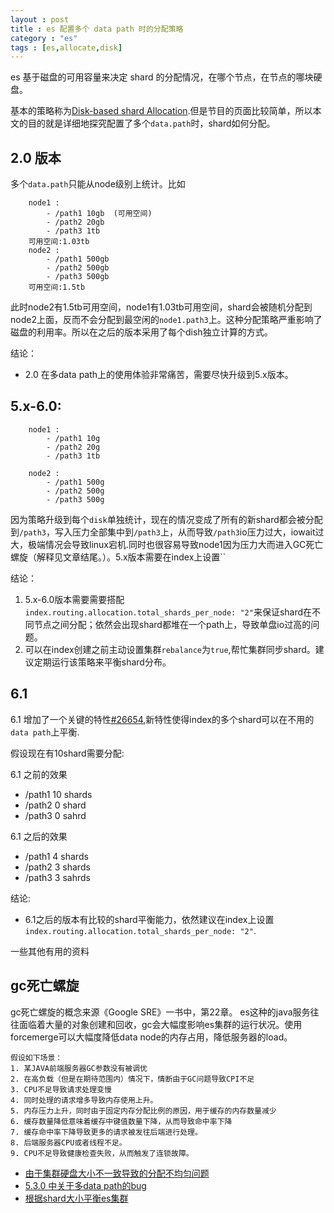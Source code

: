 ```yaml
---
layout : post
title : es 配置多个 data path 时的分配策略
category : "es"
tags : [es,allocate,disk]
---
```


es 基于磁盘的可用容量来决定 shard 的分配情况，在哪个节点，在节点的哪块硬盘。

基本的策略称为[Disk-based shard Allocation](https://www.elastic.co/guide/en/elasticsearch/reference/current/disk-allocator.html).但是节目的页面比较简单，所以本文的目的就是详细地探究配置了多个`data.path`时，shard如何分配。


## 2.0 版本

多个`data.path`只能从node级别上统计。比如

```
    node1 :
        - /path1 10gb  (可用空间)
        - /path2 20gb
        - /path3 1tb
    可用空间:1.03tb
    node2 :
        - /path1 500gb
        - /path2 500gb
        - /path3 500gb
    可用空间:1.5tb
```

此时node2有1.5tb可用空间，node1有1.03tb可用空间，shard会被随机分配到node2上面，反而不会分配到最空闲的`node1.path3`上。这种分配策略严重影响了磁盘的利用率。所以在之后的版本采用了每个dish独立计算的方式。

结论：
+ 2.0 在多data path上的使用体验非常痛苦，需要尽快升级到5.x版本。

## 5.x-6.0:


```
    node1 :
        - /path1 10g  
        - /path2 20g
        - /path3 1tb
    
    node2 :
        - /path1 500g
        - /path2 500g
        - /path3 500g
```

因为策略升级到每个`disk`单独统计，现在的情况变成了所有的新shard都会被分配到`/path3`，写入压力全部集中到`/path3`上，从而导致`/path3`io压力过大，iowait过大，极端情况会导致linux宕机.同时也很容易导致node1因为压力大而进入GC死亡螺旋（解释见文章结尾。）。5.x版本需要在index上设置``

结论：
1. 5.x-6.0版本需要需要搭配`index.routing.allocation.total_shards_per_node: "2"`来保证shard在不同节点之间分配；依然会出现shard都堆在一个path上，导致单盘io过高的问题。
2. 可以在index创建之前主动设置集群`rebalance`为`true`,帮忙集群同步shard。建议定期运行该策略来平衡shard分布。

## 6.1

6.1 增加了一个关键的特性[#26654](https://github.com/elastic/elasticsearch/pull/26654),新特性使得index的多个shard可以在不用的`data path`上平衡.

假设现在有10shard需要分配:

6.1 之前的效果

+ /path1 10 shards
+ /path2 0 shard
+ /path3 0 sahrd

6.1 之后的效果

+ /path1 4 shards
+ /path2 3 shards
+ /path3 3 sahrds

结论:

+ 6.1之后的版本有比较的shard平衡能力，依然建议在index上设置`index.routing.allocation.total_shards_per_node: "2"`.


一些其他有用的资料

## gc死亡螺旋

gc死亡螺旋的概念来源《Google SRE》一书中，第22章。
es这种的java服务往往面临着大量的对象创建和回收，gc会大幅度影响es集群的运行状况。使用forcemerge可以大幅度降低data node的内存占用，降低服务器的load。

```
假设如下场景：
1. 某JAVA前端服务器GC参数没有被调优
2. 在高负载（但是在期待范围内）情况下，情断由于GC问题导致CPI不足
3. CPU不足导致请求处理变慢
4. 同时处理的请求增多导致内存使用上升。
5. 内存压力上升，同时由于固定内存分配比例的原因，用于缓存的内存数量减少
6. 缓存数量降低意味着缓存中键值数量下降，从而导致命中率下降
7. 缓存命中率下降导致更多的请求被发往后端进行处理。
8. 后端服务器CPU或者线程不足。
9. CPU不足导致健康检查失败，从而触发了连锁故障。
```


+ [由于集群硬盘大小不一致导致的分配不均匀问题](
https://blog.csdn.net/cdpac/article/details/78623308)
+ [5.3.0 中关于多data path的bug](https://www.elastic.co/blog/multi-data-path-bug-in-elasticsearch-5-3-0)
+ [根据shard大小平衡es集群](http://engineering.simplymeasured.com/dev-blog/2015/07/08/balancing-elasticsearch-cluster-by-shard-size.html)